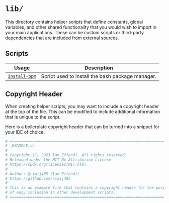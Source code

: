 
# `lib/`

This directory contains helper scripts that define constants, global variables, and other shared functionality that you would wish to import in your main applications. These can be custom scripts or third-party dependencies that are included from external sources.

## Scripts

| Usage           | Description                                      |
|-----------------|--------------------------------------------------|
| [`install-bpm`] | Script used to install the bash package manager. |

## Copyright Header

When creating helper scripts, you may want to include a copyright header at the top of the file. This can be modified to include additional information that is unique to the script.

Here is a boilerplate copyright header that can be turned into a snippet for your IDE of choice:

```bash
# ============================================================================ #
# _EXAMPLE.sh
#
# Copyright (C) 2023 Ian Effendi. All rights reserved.
# Released under the MIT No Attribution License.
# https://spdx.org/licenses/MIT.html
#
# Author: @rimij405 (Ian Effendi)
# https://github.com/rimij405
#
# This is an example file that contains a copyright header for the purposes 
# of easy inclusion in other development scripts.
# ============================================================================ #
```

<!-- Links -->
[`install-bpm`]: ./install-bpm
